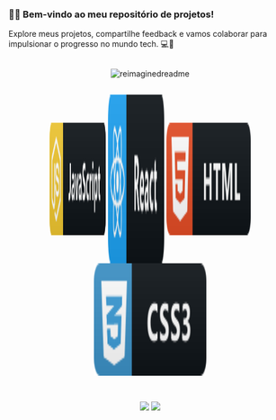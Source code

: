 ### 👨‍💻 Bem-vindo ao meu repositório de projetos!
Explore meus projetos, compartilhe feedback e vamos colaborar para impulsionar o progresso no mundo tech. 💻🚀
##
<div align="center">
  <img src="https://myreadme.vercel.app/api/embed/MagalhaesVini?panels=userstatistics,toprepositories,toplanguages,commitgraph" alt="reimaginedreadme" theme="transparent"/>
</div>

##

<div align='center' style="display: inline_block">
  <img align="center" alt="VM-Js" height="200" width="100" src="https://raw.githubusercontent.com/MikeCodesDotNET/ColoredBadges/master/svg/dev/languages/js.svg">
  <img align="center" alt="VM-React" height="300" width="100" src="https://raw.githubusercontent.com/MikeCodesDotNET/ColoredBadges/master/svg/dev/frameworks/react.svg">
  <img align="center" alt="VM-HTML" height="200" width="150" src="https://raw.githubusercontent.com/MikeCodesDotNET/ColoredBadges/master/svg/dev/languages/html.svg">
  <img align="center" alt="VM-CSS" height="200" width="200" src="https://raw.githubusercontent.com/MikeCodesDotNET/ColoredBadges/master/svg/dev/languages/css3.svg">
</div>

##

<br/>
<div align='center'>
  <a href = "mailto:vinizipi@gmail.com"><img src="https://img.shields.io/badge/-Gmail-%23333?style=for-the-badge&logo=gmail&logoColor=white" target="_blank"></a>
  <a href="https://www.linkedin.com/in/magalhaesvinicius/" target="_blank"><img src="https://img.shields.io/badge/-LinkedIn-%230077B5?style=for-the-badge&logo=linkedin&logoColor=white" target="_blank"></a> 
</div>
